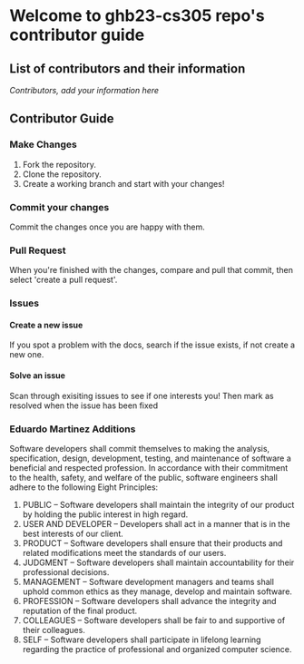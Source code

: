 # Welcome to ghb23-cs305 repo's contributor guide
## List of contributors and their information
*Contributors, add your information here*
## Contributor Guide
### Make Changes 

1. Fork the repository.
2. Clone the repository. 
3. Create a working branch and start with your changes!

### Commit your changes

Commit the changes once you are happy with them.

### Pull Request

When you're finished with the changes, compare and pull that commit, then select 'create a pull request'.

### Issues

#### Create a new issue

If you spot a problem with the docs, search if the issue exists, if not create a new one.
#### Solve an issue

Scan through exisiting issues to see if one interests you! Then mark as resolved when the issue has been fixed


### Eduardo Martinez Additions
Software developers shall commit themselves to making the analysis, specification, design, development, testing, and maintenance of software a beneficial and respected profession. In accordance with their commitment to the health, safety, and welfare of the public, software engineers shall adhere to the following Eight Principles:
1. PUBLIC – Software developers shall maintain the integrity of our product by holding the public interest in high regard.
2. USER AND DEVELOPER – Developers shall act in a manner that is in the best interests of our client.
3. PRODUCT – Software developers shall ensure that their products and related modifications meet the standards of our users.
4. JUDGMENT – Software developers shall maintain accountability for their professional decisions.
5. MANAGEMENT – Software development managers and teams shall uphold common ethics as they manage, develop and maintain software. 
6. PROFESSION – Software developers shall advance the integrity and reputation of the final product.
7. COLLEAGUES – Software developers shall be fair to and supportive of their colleagues.
8. SELF – Software developers shall participate in lifelong learning regarding the practice of professional and organized computer science.

